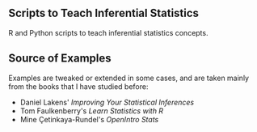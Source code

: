 ## Scripts to Teach Inferential Statistics

R and Python scripts to teach inferential statistics concepts.

## Source of Examples

Examples are tweaked or extended in some cases, and are taken mainly from the books that I have studied before:
* Daniel Lakens' <em>Improving Your Statistical Inferences</em>
* Tom Faulkenberry's <em>Learn Statistics with R </em>
* Mine Çetinkaya-Rundel's <em> OpenIntro Stats </em>

